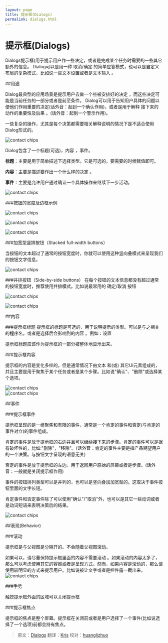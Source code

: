 ```yaml
---
layout: page
title: 提示框(Dialogs)
permalink: dialogs.html
---
```


# 提示框(Dialogs)


Dialogs提示框)用于提示用户作一些决定，或者是完成某个任务时需要的一些其它额外的信息。 Dialog可以是用一种 取消/确定 的简单应答模式，也可以是自定义布局的复杂模式，比如说一些文本设置或者是文本输入 。

##用途

Dialog最典型的应用场景是提示用户去做一个些被安排好的决定 ，而这些决定可能是当前任务的一部分或者是前至条件。 Dialog可以用于告知用户具体的问题以便他们作用重要的决定(话外音：起到一个确认作用)，或者是用于解释
接下来的动作的重要性及后果 。(话外音：起到一个警示作用)。


一些复杂的操作，尤其是每个决策都需要相关解释说明的情况下是不适合使用Dialog形式的。


![contact chips](images/components-dialogs-usage-dialog_03_large_mdpi.png)    


Dialog包含了一个标题(可选)，内容 ，事件。

**标题**：主要是用于简单描述下选择类型。它是可选的，要需要的时候赋值即可。

**内容**：主要是描述要作出一个什么样的决定 。

**事件**：主要是允许用户通过确认一个具体操作来继续下一步活动。


![contact chips](images/components-dialogs-usage-dialogs_07_large_mdpi.png)    

###按钮的宽度及边框示例

![contact chips](images/components-buttons-buttonsindialogs_large_mdpi.png)    

![contact chips](images/components-dialogs-usage-dialogs_07a_large_mdpi.png)    

![contact chips](images/components-dialogs-usage-dialogs_07b_large_mdpi.png)    


###加宽型竖排按钮（Stacked full-width buttons）


当按钮的文本超过了通常的按钮宽度时，你就可以使用这种竖向叠模式来呈现我们的按钮文字信息。

![contact chips](images/components-dialogs-usage-stackedfullwidthbuttonsa_large_mdpi.png)    



###并排按钮（Side-by-side buttons）
在每个按钮的文本信息都没有超过通常的按钮宽度时，推荐使用并排模式。比如说最常用的 确定/取消 按钮 

![contact chips](images/components-dialogs-usage-sidebysidebuttonsa_large_mdpi.png)    

![contact chips](images/components-dialogs-usage-sidebysidebuttonsb_large_mdpi.png)    



##内容

###提示框标题
提示框的标题是可选的，用于说明提示的类型。可以是与之相关的程序名，或者是选择后会影响到的内容 。例如：设置

提示框标题应该作为提示框的一部分被整体地显示出来。


###提示框内容

提示框的内容是变化多样的。但是通常情况下由文本 和(或) 其它UI元素组成的，并且主要是用于聚焦于某个任务或者是某个步骤。比如说"确认"、"删除"或选择某个选项。

![contact chips](images/components-dialogs-content-dialogs_03a_large_mdpi.png)    
![contact chips](images/components-dialogs-content-dialogs_03b_large_mdpi.png)    



##事件

###提示框事件

提示框呈现的是一组聚焦和有限的事件，通常是一个肯定的事件和否定(与肯定的事件对立)的事件组成。

肯定的事件是放于提示框的右边并且可以继续接下来的步骤。肯定的事件可以是据有破坏性的，比如:"删除"，"移除"。(话外音：肯定的事件主要是指产品期望用户的一个决策。与按钮文字呈现的语意无关)

否定的事件是放于提示框的左边。用于返回用户原始的屏幕或者是步骤。(话外音：一般就是关闭提示框作用)

事件的按钮排列类型可以是并列的，也可以是竖向叠加加宽型的。这取决于事件按钮里面的文字长短。


肯定事件和否定事件除了可以使用"确认"/"取消"外，也可以是其它一些动词或者是动词短语来表明决策后的结果。

![contact chips](images/components-dialogs-actions-dialogs_11_large_mdpi.png)    



##表现(Behavior)

###滚动


提示框是与父视图是分隔开的。不会随着父视图滚动。


如果可以，请尽量保持提示框里面的内容不需要滚动 。如果滚动的内容太多了，那么可以考虑使用其它的容器或者是呈现方式。然而，如果内容是滚动的，那么请使用较明显的方式来提示用户。比如说被让文字或者是控件露一截出来。
![contact chips](images/components-dialogs-behavior-dialogs_12_large_mdpi.png)    

###手势


触摸提示框外面的区域可以关闭提示框 


###提示框焦点
 
 提示框的焦点是整个屏幕。提示框在关闭前或者是用户选择了一个事件(比如说选择了一个选项)前都会持有焦点。

> 原文：[Dialogs](http://www.google.com/design/spec/components/dialogs.html)  翻译：[Kris](https://github.com/krislq)  校对：[huanglizhuo](https://github.com/huanglizhuo)
